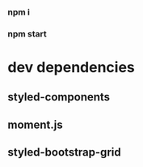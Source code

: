### npm i

### npm start

# dev dependencies

## styled-components

## moment.js

## styled-bootstrap-grid
